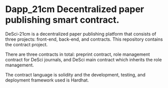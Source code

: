 # Dapp_21cm Decentralized paper publishing smart contract.

DeSci-21cm is a decentralized paper publishing platform that consists of three projects: front-end, back-end, and contracts. This repository contains the contract project.

There are three contracts in total: preprint contract, role management contract for DeSci journals, and DeSci main contract which inherits the role management.

The contract language is solidity and the development, testing, and deployment framework used is Hardhat.